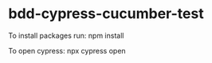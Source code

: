 # bdd-cypress-cucumber-test
To install packages run:
    npm install

To open cypress:
    npx cypress open